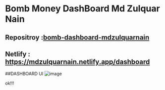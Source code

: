 # Bomb Money DashBoard Md Zulquar Nain
## Repositroy :[bomb-dashboard-mdzulquarnain](https://github.com/SkylerZN/bomb-dashboard-mdzulquarnain)
## Netlify : https://mdzulquarnain.netlify.app/dashboard


##DASHBOARD UI
![image](https://user-images.githubusercontent.com/93950248/211163693-10012b04-f7b9-496e-9b9e-27d2dfb1364d.png)


ok!!!